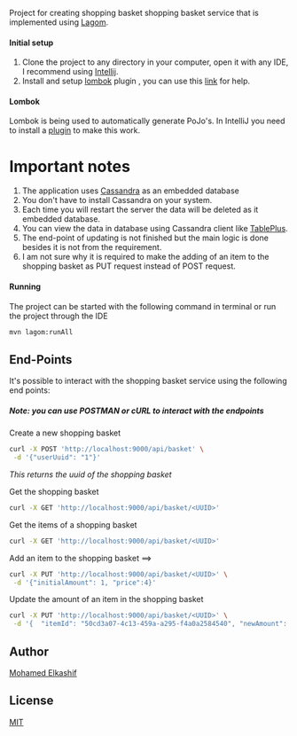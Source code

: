 Project for creating shopping basket shopping basket service that is implemented using [Lagom](https://www.lightbend.com/lagom).


#### Initial setup
1. Clone the project to any directory in your computer, open it with any IDE, I recommend using [Intellij](https://www.jetbrains.com/idea/).
2. Install and setup [lombok](https://projectlombok.org/) plugin , you can use this [link](https://projectlombok.org/setup/intellij) for help. 

#### Lombok
Lombok is being used to automatically generate PoJo's.
In IntelliJ you need to install a [plugin](https://plugins.jetbrains.com/idea/plugin/6317-lombok-plugin) to make this work.

# Important notes

1. The application uses [Cassandra](http://cassandra.apache.org/) as an embedded database
2. You don't have to install Cassandra on your system.
3. Each time you will restart the server the data will be deleted as it embedded database.
4. You can view the data in database using Cassandra client like [TablePlus](https://tableplus.com/).
5. The end-point of updating is not finished but the main logic is done besides it is not from the requirement.
6. I am not sure why it is required to make the adding of an item to the shopping basket as PUT request instead of POST request.

#### Running
The project can be started with the following command in terminal or run the project through the IDE
```bash
mvn lagom:runAll
```


## End-Points 

It's possible to interact with the shopping basket service using the following end points:

##### Note: you can use POSTMAN or cURL to interact with the endpoints 

Create a new shopping basket
```bash
curl -X POST 'http://localhost:9000/api/basket' \
 -d '{"userUuid": "1"}'
```

_This returns the uuid of the shopping basket_

Get the shopping basket
```bash
curl -X GET 'http://localhost:9000/api/basket/<UUID>'
```

Get the items of a shopping basket
```bash
curl -X GET 'http://localhost:9000/api/basket/<UUID>'
```

Add an item to the shopping basket ==> 
```bash
curl -X PUT 'http://localhost:9000/api/basket/<UUID>' \
 -d '{"initialAmount": 1, "price":4}'
```

Update the amount of an item in the shopping basket
```bash
curl -X PUT 'http://localhost:9000/api/basket/<UUID>' \
 -d '{	"itemId": "50cd3a07-4c13-459a-a295-f4a0a2584540", "newAmount": "3"}'
```

## Author
[Mohamed Elkashif](mailto:mohamedelkashif922@gmail.com
)

## License
[MIT](https://choosealicense.com/licenses/mit/)